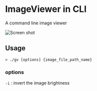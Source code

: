# ImageViewer in CLI

A command line image viewer

![Screen shot](https://i.imgur.com/yoTsRhx.png)

## Usage

```
> ./gv [options] {image_file_path_name}
```

### options

`-i` : invert the image brightness
